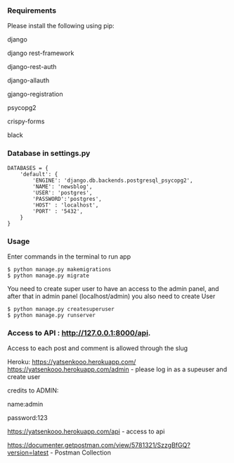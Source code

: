 ### Requirements
Please install the following using pip:

django

django rest-framework

django-rest-auth

django-allauth

gjango-registration

psycopg2

crispy-forms

black


### Database in settings.py
```
DATABASES = {
    'default': {
        'ENGINE': 'django.db.backends.postgresql_psycopg2',
        'NAME': 'newsblog',
        'USER': 'postgres',
        'PASSWORD':'postgres',
        'HOST' : 'localhost',
        'PORT' : '5432',
    }
}

```

### Usage

Enter commands in the terminal to run app
```
$ python manage.py makemigrations
$ python manage.py migrate
```
You need to create super user to have an access to the admin panel, and after that in admin panel (localhost/admin) you also need to create User 
```
$ python manage.py createsuperuser
$ python manage.py runserver
```
### Access to API : http://127.0.0.1:8000/api.

Access to each post and comment is allowed through the slug

Heroku: https://yatsenkooo.herokuapp.com/
https://yatsenkooo.herokuapp.com/admin - please log in as a supeuser and create user

credits to ADMIN:

name:admin

password:123

https://yatsenkooo.herokuapp.com/api - access to api




https://documenter.getpostman.com/view/5781321/SzzgBfGQ?version=latest - Postman Collection

